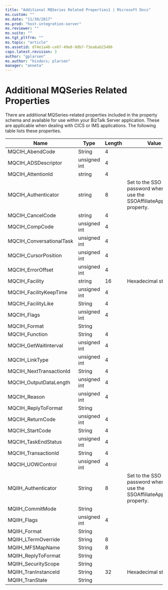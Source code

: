 ```yaml
---
title: "Additional MQSeries Related Properties1 | Microsoft Docs"
ms.custom: ""
ms.date: "11/30/2017"
ms.prod: "host-integration-server"
ms.reviewer: ""
ms.suite: ""
ms.tgt_pltfrm: ""
ms.topic: "article"
ms.assetid: d74e1a48-ce67-49e8-9db7-f3ea6ab25406
caps.latest.revision: 3
author: "gplarsen"
ms.author: "hisdocs; plarsen"
manager: "anneta"
---
```

# Additional MQSeries Related Properties
There are additional MQSeries-related properties included in the property schema and available for use within your BizTalk Server application. These are applicable when dealing with CICS or IMS applications. The following table lists these properties.  


|           Name           |     Type     | Length |                                   Value                                    |
|--------------------------|--------------|--------|----------------------------------------------------------------------------|
|     MQCIH_AbendCode      |    String    |   4    |                                                                            |
|   MQCIH_ADSDescriptor    | unsigned int |   4    |                                                                            |
|    MQCIH_AttentionId     |    string    |   4    |                                                                            |
|   MQCIH_Authenticator    |    string    |   8    | Set to the SSO password when you use the SSOAffiliateApplication property. |
|     MQCIH_CancelCode     |    string    |   4    |                                                                            |
|      MQCIH_CompCode      | unsigned int |   4    |                                                                            |
| MQCIH_ConversationalTask | unsigned int |   4    |                                                                            |
|   MQCIH_CursorPosition   | unsigned int |   4    |                                                                            |
|    MQCIH_ErrorOffset     | unsigned int |   4    |                                                                            |
|      MQCIH_Facility      |    string    |   16   |                             Hexadecimal string                             |
|  MQCIH_FacilityKeepTime  | unsigned int |   4    |                                                                            |
|    MQCIH_FacilityLike    |    String    |   4    |                                                                            |
|       MQCIH_Flags        | unsigned int |   4    |                                                                            |
|       MQCIH_Format       |    String    |        |                                                                            |
|      MQCIH_Function      |    String    |   4    |                                                                            |
|  MQCIH_GetWaitInterval   | unsigned int |   4    |                                                                            |
|      MQCIH_LinkType      | unsigned int |   4    |                                                                            |
| MQCIH_NextTransactionId  |    String    |   4    |                                                                            |
|  MQCIH_OutputDataLength  | unsigned int |   4    |                                                                            |
|       MQCIH_Reason       | unsigned int |   4    |                                                                            |
|   MQCIH_ReplyToFormat    |    String    |        |                                                                            |
|     MQCIH_ReturnCode     | unsigned int |   4    |                                                                            |
|     MQCIH_StartCode      |    String    |   4    |                                                                            |
|   MQCIH_TaskEndStatus    | unsigned int |   4    |                                                                            |
|   MQCIH_TransactionId    |    String    |   4    |                                                                            |
|     MQCIH_UOWControl     | unsigned int |   4    |                                                                            |
|   MQIIH_Authenticator    |    String    |   8    | Set to the SSO password when you use the SSOAffiliateApplication property. |
|     MQIIH_CommitMode     |    String    |        |                                                                            |
|       MQIIH_Flags        | unsigned int |   4    |                                                                            |
|       MQIIH_Format       |    String    |        |                                                                            |
|   MQIIH_LTermOverride    |    String    |   8    |                                                                            |
|     MQIIH_MFSMapName     |    String    |   8    |                                                                            |
|   MQIIH_ReplyToFormat    |    String    |        |                                                                            |
|   MQIIH_SecurityScope    |    String    |        |                                                                            |
|   MQIIH_TranInstanceId   |    String    |   32   |                             Hexadecimal string                             |
|     MQIIH_TranState      |    String    |        |                                                                            |

